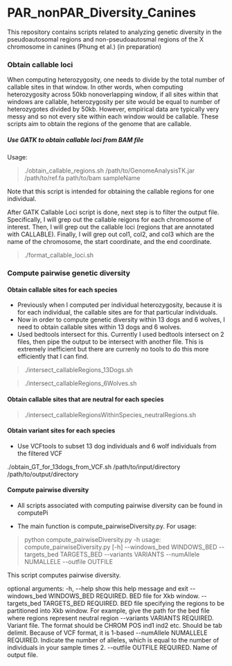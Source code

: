 # PAR_nonPAR_Diversity_Canines
This repository contains scripts related to analyzing genetic diversity in the pseudoautosomal regions and non-pseudoautosmal regions of the X chromosome in canines (Phung et al.) (in preparation)

### Obtain callable loci
When computing heterozygosity, one needs to divide by the total number of callable sites in that window. In other words, when computing heterozygosity across 50kb nonoverlapping window, if all sites within that windows are callable, heterozygosity per site would be equal to number of heterozygotes divided by 50kb. However, empirical data are typically very messy and so not every site within each window would be callable. These scripts aim to obtain the regions of the genome that are callable. 

##### Use GATK to obtain callable loci from BAM file
 
Usage:

> ./obtain_callable_regions.sh /path/to/GenomeAnalysisTK.jar /path/to/ref.fa path/to/bam sampleName

Note that this script is intended for obtaining the callable regions for one individual.

After GATK Callable Loci script is done, next step is to filter the output file. Specifically, I will grep out the callable reigons for each chromosome of interest. Then, I will grep out the callable loci (regions that are annotated with CALLABLE). Finally, I will grep out col1, col2, and col3 which are the name of the chromosome, the start coordinate, and the end coordinate. 

>./format_callable_loci.sh

### Compute pairwise genetic diversity
#### Obtain callable sites for each species

* Previously when I computed per individual heterozygosity, because it is for each individual, the callable sites are for that particular individuals. 
* Now in order to compute genetic diversity within 13 dogs and 6 wolves, I need to obtain callable sites within 13 dogs and 6 wolves. 
* Used bedtools intersect for this. Currently I used bedtools intersect on 2 files, then pipe the output to be intersect with another file. This is extremely inefficient but there are currenly no tools to do this more efficiently that I can find. 

>./intersect_callableRegions_13Dogs.sh

>./intersect_callableRegions_6Wolves.sh

#### Obtain callable sites that are neutral for each species

>./intersect_callableRegionsWithinSpecies_neutralRegions.sh

#### Obtain variant sites for each species

* Use VCFtools to subset 13 dog individuals and 6 wolf individuals from the filtered VCF

./obtain_GT_for_13dogs_from_VCF.sh /path/to/input/directory /path/to/output/directory

#### Compute pairwise diversity

* All scripts associated with computing pairwise diversity can be found in computePi

* The main function is compute_pairwiseDiversity.py. For usage:

>python compute_pairwiseDiversity.py -h
usage: compute_pairwiseDiversity.py [-h] --windows_bed WINDOWS_BED
                                    --targets_bed TARGETS_BED --variants
                                    VARIANTS --numAllele NUMALLELE --outfile
                                    OUTFILE

This script computes pairwise diversity.

optional arguments:
  -h, --help            show this help message and exit
  --windows_bed WINDOWS_BED
                        REQUIRED. BED file for Xkb window.
  --targets_bed TARGETS_BED
                        REQUIRED. BED file specifying the regions to be
                        partitioned into Xkb window. For example, give the
                        path for the bed file where regions represent neutral
                        region
  --variants VARIANTS   REQUIRED. Variant file. The format should be CHROM POS
                        ind1 ind2 etc. Should be tab delimit. Because of VCF
                        format, it is 1-based
  --numAllele NUMALLELE
                        REQUIRED. Indicate the number of alleles, which is
                        equal to the number of individuals in your sample
                        times 2.
  --outfile OUTFILE     REQUIRED. Name of output file.

